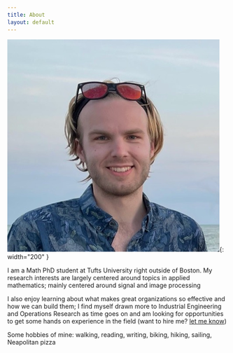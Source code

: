 ```yaml
---
title: About
layout: default
---
```


![Picture of me](/assets/me.jpeg){: width="200" }

I am a Math PhD student at Tufts University right outside of Boston. My research interests are largely centered around topics in applied mathematics; mainly centered around signal and image processing

I also enjoy learning about what makes great organizations so effective and how we can build them; I find myself drawn more to Industrial Engineering and Operations Research as time goes on and am looking for opportunities to get some hands on experience in the field (want to hire me? [let me know](mailto:marshall.mueller@tufts.edu))

Some hobbies of mine: walking, reading, writing, biking, hiking, sailing, Neapolitan pizza
